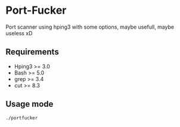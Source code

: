 # Port-Fucker
Port scanner using hping3 with some options, maybe usefull, maybe useless xD

## Requirements

- Hping3 >= 3.0
- Bash >= 5.0
- grep >= 3.4
- cut >= 8.3

## Usage mode
```
./portfucker
```

